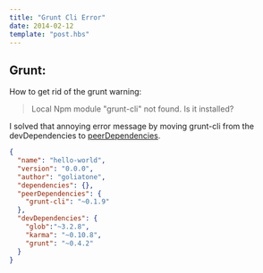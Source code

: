 ```yaml
---
title: "Grunt Cli Error"
date: 2014-02-12
template: "post.hbs"
---
```


## Grunt:

How to get rid of the grunt warning:
>Local Npm module "grunt-cli" not found. Is it installed?

I solved that annoying error message by moving grunt-cli from the devDependencies to [peerDependencies][1].

```json
{
  "name": "hello-world",
  "version": "0.0.0",
  "author": "goliatone",
  "dependencies": {},
  "peerDependencies": {
    "grunt-cli": "~0.1.9"
  },
  "devDependencies": {
    "glob":"~3.2.8",
    "karma": "~0.10.8",
    "grunt": "~0.4.2"
  }
}
```

[1]: (http://blog.nodejs.org/2013/02/07/peer-dependencies)